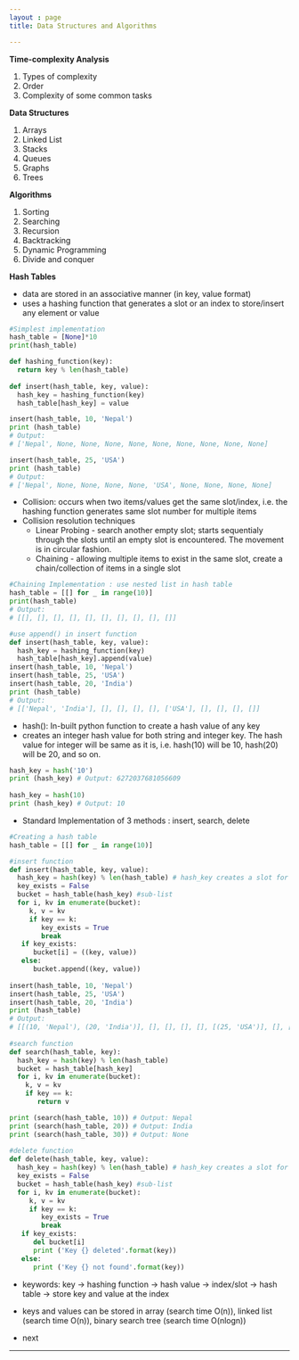 ```yaml
---
layout : page
title: Data Structures and Algorithms

---
```




**Time-complexity Analysis**

1. Types of complexity
2. Order
3. Complexity of some common tasks

**Data Structures**

1. Arrays
2. Linked List
3. Stacks
4. Queues
5. Graphs
6. Trees

**Algorithms**

1. Sorting
2. Searching
3. Recursion 
4. Backtracking
5. Dynamic Programming
6. Divide and conquer


**Hash Tables**
- data are stored in an associative manner (in key, value format)
- uses a hashing function that generates a slot or an index to store/insert any element or value

```python
#Simplest implementation
hash_table = [None]*10
print(hash_table)

def hashing_function(key):
  return key % len(hash_table)
                        
def insert(hash_table, key, value):
  hash_key = hashing_function(key)
  hash_table[hash_key] = value

insert(hash_table, 10, 'Nepal')
print (hash_table)
# Output: 
# ['Nepal', None, None, None, None, None, None, None, None, None]

insert(hash_table, 25, 'USA')
print (hash_table)
# Output: 
# ['Nepal', None, None, None, None, 'USA', None, None, None, None]    
```
- Collision: occurs when two items/values get the same slot/index, i.e. the hashing function generates same slot number for multiple items
- Collision resolution techniques
    - Linear Probing - search another empty slot; starts sequentialy through the slots until an empty slot is encountered. The movement is in circular fashion.
    - Chaining - allowing multiple items to exist in the same slot, create a chain/collection of items in a single slot

```python
#Chaining Implementation : use nested list in hash table
hash_table = [[] for _ in range(10)]
print(hash_table)
# Output: 
# [[], [], [], [], [], [], [], [], [], []]

#use append() in insert function
def insert(hash_table, key, value):
  hash_key = hashing_function(key)
  hash_table[hash_key].append(value)
insert(hash_table, 10, 'Nepal')
insert(hash_table, 25, 'USA')
insert(hash_table, 20, 'India')
print (hash_table)
# Output: 
# [['Nepal', 'India'], [], [], [], [], ['USA'], [], [], [], []]

```

- hash(): In-built python function to create a hash value of any key
- creates an integer hash value for both string and integer key. The hash value for integer will be same as it is, i.e. hash(10) will be 10, hash(20) will be 20, and so on.

```python
hash_key = hash('10')
print (hash_key) # Output: 6272037681056609
 
hash_key = hash(10)
print (hash_key) # Output: 10
```

- Standard Implementation of 3 methods : insert, search, delete

```python
#Creating a hash table
hash_table = [[] for _ in range(10)]

#insert function
def insert(hash_table, key, value):
  hash_key = hash(key) % len(hash_table) # hash_key creates a slot for key
  key_exists = False
  bucket = hash_table(hash_key) #sub-list
  for i, kv in enumerate(bucket):
     k, v = kv
     if key == k:
        key_exists = True
        break
   if key_exists:
      bucket[i] = ((key, value))
   else:
      bucket.append((key, value))
 
insert(hash_table, 10, 'Nepal')
insert(hash_table, 25, 'USA')
insert(hash_table, 20, 'India')
print (hash_table)
# Output:
# [[(10, 'Nepal'), (20, 'India')], [], [], [], [], [(25, 'USA')], [], [], [], []]
  
#search function
def search(hash_table, key):
  hash_key = hash(key) % len(hash_table)
  bucket = hash_table[hash_key]
  for i, kv in enumerate(bucket):
    k, v = kv
    if key == k:
       return v

print (search(hash_table, 10)) # Output: Nepal
print (search(hash_table, 20)) # Output: India
print (search(hash_table, 30)) # Output: None
  
#delete function
def delete(hash_table, key, value):
  hash_key = hash(key) % len(hash_table) # hash_key creates a slot for key
  key_exists = False
  bucket = hash_table(hash_key) #sub-list
  for i, kv in enumerate(bucket):
     k, v = kv
     if key == k:
        key_exists = True
        break
   if key_exists:
      del bucket[i]
      print ('Key {} deleted'.format(key))
   else:
      print ('Key {} not found'.format(key))
```

- keywords: key -> hashing function -> hash value -> index/slot -> hash table -> store key and value at the index
- keys and values can be stored in array (search time O(n)), linked list (search time O(n)), binary search tree (search time O(nlogn))

- next
---

